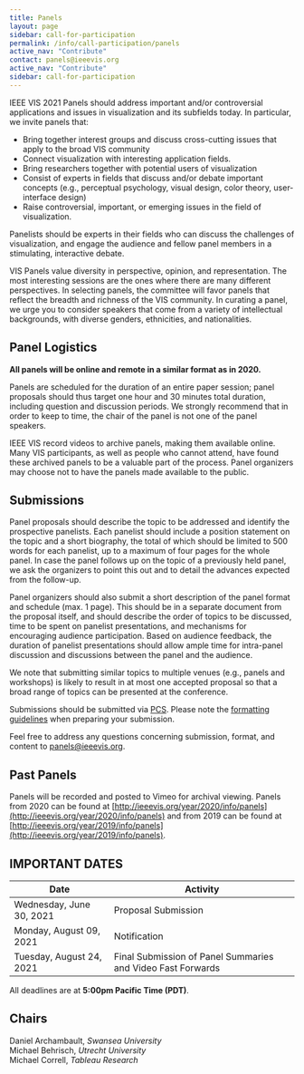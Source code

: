 ```yaml
---
title: Panels
layout: page
sidebar: call-for-participation
permalink: /info/call-participation/panels
active_nav: "Contribute"
contact: panels@ieeevis.org
active_nav: "Contribute"
sidebar: call-for-participation
---
```


IEEE VIS 2021 Panels should address important and/or controversial applications and issues in visualization and its subfields today. In particular, we invite panels that:

* Bring together interest groups and discuss cross-cutting issues that apply to the broad VIS community
* Connect visualization with interesting application fields.
* Bring researchers together with potential users of visualization
* Consist of experts in fields that discuss and/or debate important concepts (e.g., perceptual psychology, visual design, color theory, user-interface design)
* Raise controversial, important, or emerging issues in the field of visualization.

Panelists should be experts in their fields who can discuss the challenges of visualization, and engage the audience and fellow panel members in a stimulating, interactive debate.

VIS Panels value diversity in perspective, opinion, and representation. The most interesting sessions are the ones where there are many different perspectives. In selecting panels, the committee will favor panels that reflect the breadth and richness of the VIS community. In curating a panel, we urge you to consider speakers that come from a variety of intellectual backgrounds, with diverse genders, ethnicities, and nationalities.


## Panel Logistics

**All panels will be online and remote in a similar format as in 2020.**

Panels are scheduled for the duration of an entire paper session; panel proposals should thus target one hour and 30 minutes total duration, including question and discussion periods. We strongly recommend that in order to keep to time, the chair of the panel is not one of the panel speakers.

IEEE VIS record videos to archive panels, making them available online. Many VIS participants, as well as people who cannot attend, have found these archived panels to be a valuable part of the process. Panel organizers may choose not to have the panels made available to the public.

## Submissions

Panel proposals should describe the topic to be addressed and identify the prospective panelists. Each panelist should include a position statement on the topic and a short biography, the total of which should be limited to 500 words for each panelist, up to a maximum of four pages for the whole panel. In case the panel follows up on the topic of a previously held panel, we ask the organizers to point this out and to detail the advances expected from the follow-up. 

Panel organizers should also submit a short description of the panel format and schedule (max. 1 page). This should be in a separate document from the proposal itself, and should describe the order of topics to be discussed, time to be spent on panelist presentations, and mechanisms for encouraging audience participation. Based on audience feedback, the duration of panelist presentations should allow ample time for intra-panel discussion and discussions between the panel and the audience.

We note that submitting similar topics to multiple venues (e.g., panels and workshops) is likely to result in at most one accepted proposal so that a broad range of topics can be presented at the conference.

Submissions should be submitted via [PCS](http://new.precisionconference.com/vgtc/). Please note the [formatting guidelines](https://tc.computer.org/vgtc/publications/conference) when preparing your submission. 

Feel free to address any questions concerning submission, format, and content to [panels@ieeevis.org](mailto:panels@ieeevis.org).

## Past Panels
Panels will be recorded and posted to Vimeo for archival viewing. Panels from 2020 can be found at [http://ieeevis.org/year/2020/info/panels](http://ieeevis.org/year/2020/info/panels) and from 2019 can be found at [http://ieeevis.org/year/2019/info/panels](http://ieeevis.org/year/2019/info/panels).

## IMPORTANT DATES

| Date | Activity |
|------|----------|
| Wednesday, June 30, 2021 | Proposal Submission |
| Monday, August 09, 2021 | Notification |
| Tuesday, August 24, 2021 | Final Submission of Panel Summaries and Video Fast Forwards |
      
All deadlines are at **5:00pm Pacific Time (PDT)**.

## Chairs

Daniel Archambault, *Swansea University* <br />
Michael Behrisch, *Utrecht University* <br />
Michael Correll, *Tableau Research* 
